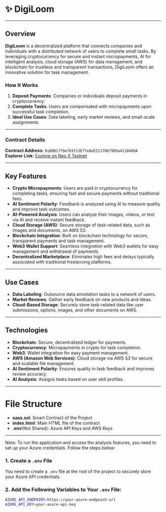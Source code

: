 # ✨ DigiLoom

---

## Overview
**DigiLoom** is a decentralized platform that connects companies and individuals with a distributed network of users to complete small tasks. By leveraging cryptocurrency for secure and instant micropayments, AI for intelligent analysis, cloud storage (AWS) for data management, and blockchain for trustless and transparent transactions, DigiLoom offers an innovative solution for task management.

### How It Works
1. **Deposit Payments**: Companies or individuals deposit payments in cryptocurrency.
2. **Complete Tasks**: Users are compensated with micropayments upon successful task completion.
3. **Ideal Use Cases**: Data labeling, early market reviews, and small-scale assignments.

---

### Contract Details
**Contract Address**: `0xB0B17f9ef03f13E77e8eE2117067989a4118489A`  
**Explorer Link**: [Explore on Neo X Testnet](https://xt4scan.ngd.network/address/0xB0B17f9ef03f13E77e8eE2117067989a4118489A)

---

## Key Features
- **Crypto Micropayments**: Users are paid in cryptocurrency for completing tasks, ensuring fast and secure payments without traditional fees.
- **AI Sentiment Polarity**: Feedback is analyzed using AI to measure quality and improve task outcomes.
- **AI-Powered Analysis**: Users can analyze their images, videos, or text via AI and receive instant feedback.
- **Cloud Storage (AWS)**: Secure storage of task-related data, such as images and documents, on AWS S3.
- **Blockchain Integration**: Built on blockchain technology for secure, transparent payments and task management.
- **Web3 Wallet Support**: Seamless integration with Web3 wallets for easy management and withdrawal of payments.
- **Decentralized Marketplace**: Eliminates high fees and delays typically associated with traditional freelancing platforms.

---

## Use Cases
- **Data Labeling**: Outsource data annotation tasks to a network of users.
- **Market Reviews**: Gather early feedback on new products and ideas.
- **Cloud-Based Storage**: Securely store task-related data like user submissions, options, images, and other documents on AWS.

---

## Technologies
- **Blockchain**: Secure, decentralized ledger for payments.
- **Cryptocurrency**: Micropayments in crypto for task completion.
- **Web3**: Wallet integration for easy payment management.
- **AWS (Amazon Web Services)**: Cloud storage via AWS S3 for secure and scalable file management.
- **AI Sentiment Polarity**: Ensures quality in task feedback and improves review accuracy.
- **AI Analysis**: Assigns tasks based on user skill profiles.

---

# File Structure
- **saas.sol**: Smart Contract of the Project
- **index.html**: Main HTML file of the contract
- **.env**(Not Shared): Azure API Keys and AWS Keys

---
Note:
To run the application and access the analysis features, you need to set up your Azure credentials. Follow the steps below:

### 1. Create a `.env` File
You need to create a `.env` file at the root of the project to securely store your Azure API credentials.

### 2. Add the Following Variables to Your `.env` File:
```bash
AZURE_API_ENDPOINT=https://your-azure-endpoint-url
AZURE_API_KEY=your-azure-api-key
